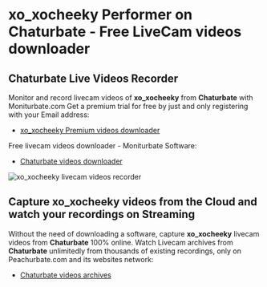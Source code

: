 # xo_xocheeky Performer on Chaturbate - Free LiveCam videos downloader

## Chaturbate Live Videos Recorder

Monitor and record livecam videos of **xo_xocheeky** from **Chaturbate** with Moniturbate.com
Get a premium trial for free by just and only registering with your Email address:
* [xo_xocheeky Premium videos downloader](https://moniturbate.com/request-demo-licence-key.html)

Free livecam videos downloader - Moniturbate Software:
* [Chaturbate videos downloader](https://moniturbate.com/moniturbate-download-software.html)

![xo_xocheeky livecam videos recorder](https://peachurnet.com/templates/moniturbate-software.png)


## Capture xo_xocheeky videos from the Cloud and watch your recordings on Streaming

Without the need of downloading a software, capture **xo_xocheeky** livecam videos from **Chaturbate** 100% online.
Watch Livecam archives from **Chaturbate** unlimitedly from thousands of existing recordings, only on Peachurbate.com and its websites network:
* [Chaturbate videos archives](https://peachurnet.com/)